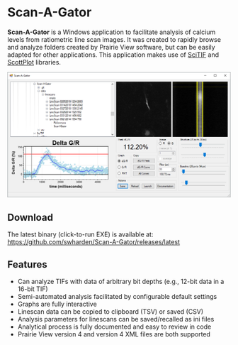 # Scan-A-Gator
**Scan-A-Gator** is a Windows application to facilitate analysis of calcium levels from ratiometric line scan images. It was created to rapidly browse and analyze folders created by Prairie View software, but can be easily adapted for other applications. This application makes use of [SciTIF](https://github.com/swharden/SciTIF) and [ScottPlot](https://github.com/swharden/ScottPlot) libraries.

![](src/ScanAGator/screenshot.png)

## Download
The latest binary (click-to-run EXE) is available at:\
https://github.com/swharden/Scan-A-Gator/releases/latest

## Features
* Can analyze TIFs with data of arbitrary bit depths (e.g., 12-bit data in a 16-bit TIF)
* Semi-automated analysis facilitated by configurable default settings
* Graphs are fully interactive
* Linescan data can be copied to clipboard (TSV) or saved (CSV)
* Analysis parameters for linescans can be saved/recalled as ini files
* Analytical process is fully documented and easy to review in code
* Prairie View version 4 and version 4 XML files are both supported
